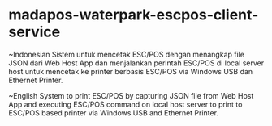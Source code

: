 # madapos-waterpark-escpos-client-service
~Indonesian Sistem untuk mencetak ESC/POS dengan menangkap file JSON dari Web Host App dan menjalankan perintah ESC/POS di local server host untuk mencetak ke printer berbasis ESC/POS via Windows USB dan Ethernet Printer.

~English System to print ESC/POS by capturing JSON file from Web Host App and executing ESC/POS command on local host server to print to ESC/POS based printer via Windows USB and Ethernet Printer.
